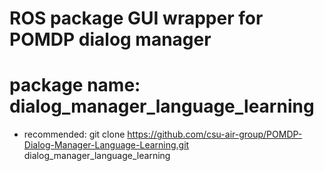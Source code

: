 # ROS package GUI wrapper for POMDP dialog manager

# package name: dialog_manager_language_learning

* recommended: git clone https://github.com/csu-air-group/POMDP-Dialog-Manager-Language-Learning.git dialog_manager_language_learning
